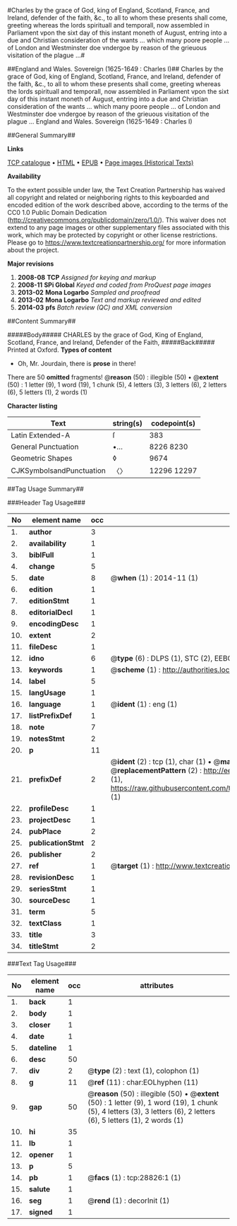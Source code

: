 #Charles by the grace of God, king of England, Scotland, France, and Ireland, defender of the faith, &c., to all to whom these presents shall come, greeting whereas the lords spirituall and temporall, now assembled in Parliament vpon the sixt day of this instant moneth of August, entring into a due and Christian consideration of the wants ... which many poore people ... of London and Westminster doe vndergoe by reason of the grieuous visitation of the plague ...#

##England and Wales. Sovereign (1625-1649 : Charles I)##
Charles by the grace of God, king of England, Scotland, France, and Ireland, defender of the faith, &c., to all to whom these presents shall come, greeting whereas the lords spirituall and temporall, now assembled in Parliament vpon the sixt day of this instant moneth of August, entring into a due and Christian consideration of the wants ... which many poore people ... of London and Westminster doe vndergoe by reason of the grieuous visitation of the plague ...
England and Wales. Sovereign (1625-1649 : Charles I)

##General Summary##

**Links**

[TCP catalogue](http://www.ota.ox.ac.uk/tcp/)  • 
[HTML](http://tei.it.ox.ac.uk/tcp/Texts-HTML/free/A22/A22382.html)  • 
[EPUB](http://tei.it.ox.ac.uk/tcp/Texts-EPUB/free/A22/A22382.epub) • 
[Page images (Historical Texts)](https://historicaltexts.jisc.ac.uk/eebo-33150935e)

**Availability**

To the extent possible under law, the Text Creation Partnership has waived all copyright and related or neighboring rights to this keyboarded and encoded edition of the work described above, according to the terms of the CC0 1.0 Public Domain Dedication (http://creativecommons.org/publicdomain/zero/1.0/). This waiver does not extend to any page images or other supplementary files associated with this work, which may be protected by copyright or other license restrictions. Please go to https://www.textcreationpartnership.org/ for more information about the project.

**Major revisions**

1. __2008-08__ __TCP__ *Assigned for keying and markup*
1. __2008-11__ __SPi Global__ *Keyed and coded from ProQuest page images*
1. __2013-02__ __Mona Logarbo__ *Sampled and proofread*
1. __2013-02__ __Mona Logarbo__ *Text and markup reviewed and edited*
1. __2014-03__ __pfs__ *Batch review (QC) and XML conversion*

##Content Summary##

#####Body#####
CHARLES by the grace of God, King of England, Scotland, France, and Ireland, Defender of the Faith, 
#####Back#####
Printed at Oxford.
**Types of content**

  * Oh, Mr. Jourdain, there is **prose** in there!

There are 50 **omitted** fragments! 
 @__reason__ (50) : illegible (50)  •  @__extent__ (50) : 1 letter (9), 1 word (19), 1 chunk (5), 4 letters (3), 3 letters (6), 2 letters (6), 5 letters (1), 2 words (1)

**Character listing**


|Text|string(s)|codepoint(s)|
|---|---|---|
|Latin Extended-A|ſ|383|
|General Punctuation|•…|8226 8230|
|Geometric Shapes|◊|9674|
|CJKSymbolsandPunctuation|〈〉|12296 12297|

##Tag Usage Summary##

###Header Tag Usage###

|No|element name|occ|attributes|
|---|---|---|---|
|1.|__author__|3||
|2.|__availability__|1||
|3.|__biblFull__|1||
|4.|__change__|5||
|5.|__date__|8| @__when__ (1) : 2014-11 (1)|
|6.|__edition__|1||
|7.|__editionStmt__|1||
|8.|__editorialDecl__|1||
|9.|__encodingDesc__|1||
|10.|__extent__|2||
|11.|__fileDesc__|1||
|12.|__idno__|6| @__type__ (6) : DLPS (1), STC (2), EEBO-CITATION (1), OCLC (1), VID (1)|
|13.|__keywords__|1| @__scheme__ (1) : http://authorities.loc.gov/ (1)|
|14.|__label__|5||
|15.|__langUsage__|1||
|16.|__language__|1| @__ident__ (1) : eng (1)|
|17.|__listPrefixDef__|1||
|18.|__note__|7||
|19.|__notesStmt__|2||
|20.|__p__|11||
|21.|__prefixDef__|2| @__ident__ (2) : tcp (1), char (1)  •  @__matchPattern__ (2) : ([0-9\-]+):([0-9IVX]+) (1), (.+) (1)  •  @__replacementPattern__ (2) : http://eebo.chadwyck.com/downloadtiff?vid=$1&page=$2 (1), https://raw.githubusercontent.com/textcreationpartnership/Texts/master/tcpchars.xml#$1 (1)|
|22.|__profileDesc__|1||
|23.|__projectDesc__|1||
|24.|__pubPlace__|2||
|25.|__publicationStmt__|2||
|26.|__publisher__|2||
|27.|__ref__|1| @__target__ (1) : http://www.textcreationpartnership.org/docs/. (1)|
|28.|__revisionDesc__|1||
|29.|__seriesStmt__|1||
|30.|__sourceDesc__|1||
|31.|__term__|5||
|32.|__textClass__|1||
|33.|__title__|3||
|34.|__titleStmt__|2||


###Text Tag Usage###

|No|element name|occ|attributes|
|---|---|---|---|
|1.|__back__|1||
|2.|__body__|1||
|3.|__closer__|1||
|4.|__date__|1||
|5.|__dateline__|1||
|6.|__desc__|50||
|7.|__div__|2| @__type__ (2) : text (1), colophon (1)|
|8.|__g__|11| @__ref__ (11) : char:EOLhyphen (11)|
|9.|__gap__|50| @__reason__ (50) : illegible (50)  •  @__extent__ (50) : 1 letter (9), 1 word (19), 1 chunk (5), 4 letters (3), 3 letters (6), 2 letters (6), 5 letters (1), 2 words (1)|
|10.|__hi__|35||
|11.|__lb__|1||
|12.|__opener__|1||
|13.|__p__|5||
|14.|__pb__|1| @__facs__ (1) : tcp:28826:1 (1)|
|15.|__salute__|1||
|16.|__seg__|1| @__rend__ (1) : decorInit (1)|
|17.|__signed__|1||
